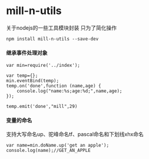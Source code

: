 # mill-n-utils

关于nodejs的一些工具模块封装
只为了简化操作

```
npm install mill-n-utils --save-dev
```
#### 继承事件处理对象

```
var min=require('../index');

var temp={};
min.eventBind(temp);
temp.on('done',function (name,age) {
	console.log("name:%s;age:%d;",name,age);
});

temp.emit('done',"mill",29)
```

#### 变量的命名
支持大写命名up、驼峰命名tf、pascal命名和下划线xhx命名
```
var name=min.doName.up('get an apple');
console.log(name);//GET_AN_APPLE
```